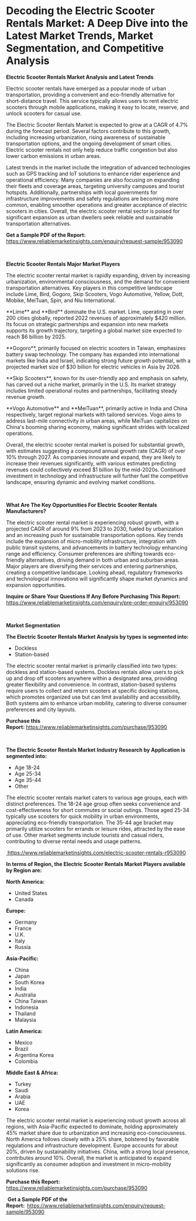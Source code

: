 <p><h1>Decoding the Electric Scooter Rentals Market: A Deep Dive into the Latest Market Trends, Market Segmentation, and Competitive Analysis</h1></p><p><strong>Electric Scooter Rentals Market Analysis and Latest Trends</strong></p>
<p><p>Electric scooter rentals have emerged as a popular mode of urban transportation, providing a convenient and eco-friendly alternative for short-distance travel. This service typically allows users to rent electric scooters through mobile applications, making it easy to locate, reserve, and unlock scooters for casual use. </p><p>The Electric Scooter Rentals Market is expected to grow at a CAGR of 4.7% during the forecast period. Several factors contribute to this growth, including increasing urbanization, rising awareness of sustainable transportation options, and the ongoing development of smart cities. Electric scooter rentals not only help reduce traffic congestion but also lower carbon emissions in urban areas.</p><p>Latest trends in the market include the integration of advanced technologies such as GPS tracking and IoT solutions to enhance rider experience and operational efficiency. Many companies are also focusing on expanding their fleets and coverage areas, targeting university campuses and tourist hotspots. Additionally, partnerships with local governments for infrastructure improvements and safety regulations are becoming more common, enabling smoother operations and greater acceptance of electric scooters in cities. Overall, the electric scooter rental sector is poised for significant expansion as urban dwellers seek reliable and sustainable transportation alternatives.</p></p>
<p><strong>Get a Sample PDF of the Report:&nbsp;</strong> <a href="https://www.reliablemarketinsights.com/enquiry/request-sample/953090?utm_campaign=2771&utm_medium=2&utm_source=Github&utm_content=ia&utm_term=17042025&utm_id=electric-scooter-rentals">https://www.reliablemarketinsights.com/enquiry/request-sample/953090</a></p>
<p>&nbsp;</p>
<p><strong>Electric Scooter Rentals Major Market Players</strong></p>
<p><p>The electric scooter rental market is rapidly expanding, driven by increasing urbanization, environmental consciousness, and the demand for convenient transportation alternatives. Key players in this competitive landscape include Lime, Bird, Gogoro, Skip Scooters, Vogo Automotive, Yellow, Dott, Mobike, MeiTuan, Spin, and Niu International.</p><p>**Lime** and **Bird** dominate the U.S. market. Lime, operating in over 200 cities globally, reported 2022 revenues of approximately $420 million. Its focus on strategic partnerships and expansion into new markets supports its growth trajectory, targeting a global market size expected to reach $6 billion by 2025.</p><p>**Gogoro**, primarily focused on electric scooters in Taiwan, emphasizes battery swap technology. The company has expanded into international markets like India and Israel, indicating strong future growth potential, with a projected market size of $30 billion for electric vehicles in Asia by 2026.</p><p>**Skip Scooters**, known for its user-friendly app and emphasis on safety, has carved out a niche market, primarily in the U.S. Its market strategy includes limited operational routes and partnerships, facilitating steady revenue growth.</p><p>**Vogo Automotive** and **MeiTuan**, primarily active in India and China respectively, target regional markets with tailored services. Vogo aims to address last-mile connectivity in urban areas, while MeiTuan capitalizes on China's booming sharing economy, making significant strides with localized operations.</p><p>Overall, the electric scooter rental market is poised for substantial growth, with estimates suggesting a compound annual growth rate (CAGR) of over 10% through 2027. As companies innovate and expand, they are likely to increase their revenues significantly, with various estimates predicting revenues could collectively exceed $1 billion by the mid-2020s. Continued investment in technology and infrastructure will further fuel the competitive landscape, ensuring dynamic and evolving market conditions.</p></p>
<p>&nbsp;</p>
<p><strong>What Are The Key Opportunities For Electric Scooter Rentals Manufacturers?</strong></p>
<p><p>The electric scooter rental market is experiencing robust growth, with a projected CAGR of around 9% from 2023 to 2030, fueled by urbanization and an increasing push for sustainable transportation options. Key trends include the expansion of micro-mobility infrastructure, integration with public transit systems, and advancements in battery technology enhancing range and efficiency. Consumer preferences are shifting towards eco-friendly alternatives, driving demand in both urban and suburban areas. Major players are diversifying their services and entering partnerships, creating a competitive landscape. Looking ahead, regulatory frameworks and technological innovations will significantly shape market dynamics and expansion opportunities.</p></p>
<p><strong>Inquire or Share Your Questions If Any Before Purchasing This Report:</strong> <a href="https://www.reliablemarketinsights.com/enquiry/pre-order-enquiry/953090?utm_campaign=2771&utm_medium=2&utm_source=Github&utm_content=ia&utm_term=17042025&utm_id=electric-scooter-rentals">https://www.reliablemarketinsights.com/enquiry/pre-order-enquiry/953090</a></p>
<p>&nbsp;</p>
<p><strong>Market Segmentation</strong></p>
<p><strong>The Electric Scooter Rentals Market Analysis by types is segmented into:</strong></p>
<p><ul><li>Dockless</li><li>Station-based</li></ul></p>
<p><p>The electric scooter rental market is primarily classified into two types: dockless and station-based systems. Dockless rentals allow users to pick up and drop off scooters anywhere within a designated area, providing greater flexibility and convenience. In contrast, station-based systems require users to collect and return scooters at specific docking stations, which promotes organized use but can limit availability and accessibility. Both systems aim to enhance urban mobility, catering to diverse consumer preferences and city layouts.</p></p>
<p><strong>Purchase this Report:&nbsp;</strong><a href="https://www.reliablemarketinsights.com/purchase/953090?utm_campaign=2771&utm_medium=2&utm_source=Github&utm_content=ia&utm_term=17042025&utm_id=electric-scooter-rentals">https://www.reliablemarketinsights.com/purchase/953090</a></p>
<p>&nbsp;</p>
<p><strong>The Electric Scooter Rentals Market Industry Research by Application is segmented into:</strong></p>
<p><ul><li>Age 18-24</li><li>Age 25-34</li><li>Age 35-44</li><li>Other</li></ul></p>
<p><p>The electric scooter rentals market caters to various age groups, each with distinct preferences. The 18-24 age group often seeks convenience and cost-effectiveness for short commutes or social outings. Those aged 25-34 typically use scooters for quick mobility in urban environments, appreciating eco-friendly transportation. The 35-44 age bracket may primarily utilize scooters for errands or leisure rides, attracted by the ease of use. Other market segments include tourists and casual riders, contributing to diverse rental needs and usage patterns.</p></p>
<p><a href="https://www.reliablemarketinsights.com/electric-scooter-rentals-r953090?utm_campaign=2771&utm_medium=2&utm_source=Github&utm_content=ia&utm_term=17042025&utm_id=electric-scooter-rentals">&nbsp;https://www.reliablemarketinsights.com/electric-scooter-rentals-r953090</a></p>
<p><strong>In terms of Region, the Electric Scooter Rentals Market Players available by Region are:</strong></p>
<p>
    <p> <strong> North America: </strong>
        <ul>
            <li>United States</li>
            <li>Canada</li>
        </ul>
        </p> 
    <p> <strong> Europe: </strong>
        <ul>
            <li>Germany</li>
            <li>France</li>
            <li>U.K.</li>
            <li>Italy</li>
            <li>Russia</li>
        </ul>
        </p> 
    <p> <strong> Asia-Pacific: </strong>
        <ul>
            <li>China</li>
            <li>Japan</li>
            <li>South Korea</li>
            <li>India</li>
            <li>Australia</li>
            <li>China Taiwan</li>
            <li>Indonesia</li>
            <li>Thailand</li>
            <li>Malaysia</li>
        </ul>
        </p> 
    <p> <strong> Latin America: </strong>
        <ul>
            <li>Mexico</li>
            <li>Brazil</li>
            <li>Argentina Korea</li>
            <li>Colombia</li>
        </ul>
        </p> 
    <p> <strong> Middle East & Africa: </strong>
        <ul>
            <li>Turkey</li>
            <li>Saudi</li>
            <li>Arabia</li>
            <li>UAE</li>
            <li>Korea</li>
        </ul>
    </p>
    </p>
<p><p>The electric scooter rental market is experiencing robust growth across all regions, with Asia-Pacific expected to dominate, holding approximately 45% market share due to urbanization and increasing eco-consciousness. North America follows closely with a 25% share, bolstered by favorable regulations and infrastructure development. Europe accounts for about 20%, driven by sustainability initiatives. China, with a strong local presence, contributes around 10%. Overall, the market is anticipated to expand significantly as consumer adoption and investment in micro-mobility solutions rise.</p></p>
<p><strong>Purchase this Report: </strong><a href="https://www.reliablemarketinsights.com/purchase/953090?utm_campaign=2771&utm_medium=2&utm_source=Github&utm_content=ia&utm_term=17042025&utm_id=electric-scooter-rentals">https://www.reliablemarketinsights.com/purchase/953090</a></p>
<p>&nbsp;<strong>Get a Sample PDF of the Report:&nbsp;&nbsp;</strong><a href="https://www.reliablemarketinsights.com/enquiry/request-sample/953090?utm_campaign=2771&utm_medium=2&utm_source=Github&utm_content=ia&utm_term=17042025&utm_id=electric-scooter-rentals">https://www.reliablemarketinsights.com/enquiry/request-sample/953090</a></p>
<p><strong></strong></p>
<p><p></p><p></p><p></p></p>